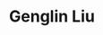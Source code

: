 ---
layout: page
title: Genglin Liu
description: UIUC CS MS student
img: images/students/genglin.jpeg
importance: 5
category: "Students"
---